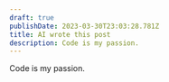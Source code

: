```yaml
---
draft: true
publishDate: 2023-03-30T23:03:28.781Z
title: AI wrote this post
description: Code is my passion.
---
```

Code is my passion.